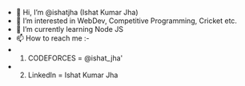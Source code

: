 - 👋 Hi, I’m @ishatjha (Ishat Kumar Jha)
- 👀 I’m interested in WebDev, Competitive Programming, Cricket etc. 
- 🌱 I’m currently learning Node JS
- 📫 How to reach me :- 
- 1) CODEFORCES = @ishat_jha'
- 2) LinkedIn = Ishat Kumar Jha

